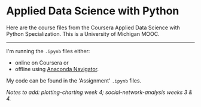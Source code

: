 # Applied Data Science with Python

Here are the course files from the Coursera Applied Data Science with Python Specialization. This is a University of Michigan MOOC.

---

I'm running the `.ipynb` files either:
* online on Coursera or
* offline using [Anaconda Navigator](https://docs.anaconda.com/anaconda/navigator/).

My code can be found in the 'Assignment' `.ipynb` files.

_Notes to add: plotting-charting week 4; social-network-analysis weeks 3 & 4._
